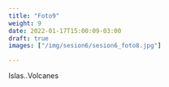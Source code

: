 ```yaml
---
title: "Foto9"
weight: 9
date: 2022-01-17T15:00:09-03:00
draft: true
images: ["/img/sesion6/sesion6_foto8.jpg"]

---
```


Islas..Volcanes